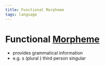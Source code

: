```yaml
---
title: Functional Morpheme
tags: language
---
```


# Functional [Morpheme](Morpheme.md)
- provides grammatical information
- e.g. s (plural ) third person singular




















































































